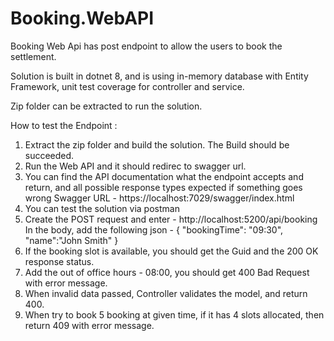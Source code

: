 # Booking.WebAPI

Booking Web Api has post endpoint to allow the users to book the settlement.

Solution is built in dotnet 8, and is using in-memory database with Entity Framework, unit test coverage for controller and service.

Zip folder can be extracted to run the solution.

How to test the Endpoint : 
1. Extract the zip folder and build the solution. The Build should be succeeded.
2. Run the Web API and it should redirec to swagger url.
3. You can find the API documentation what the endpoint accepts and return, and all possible response types expected if something goes wrong
   Swagger URL - https://localhost:7029/swagger/index.html
4. You can test the solution via postman
5. Create the POST request and enter - http://localhost:5200/api/booking
    In the body, add the following json  - 
    {
        "bookingTime": "09:30",
        "name":"John Smith"
    }
 6. If the booking slot is available, you should get the Guid and the 200 OK response status.
 7. Add the out of office hours - 08:00, you should get 400 Bad Request with error message.
 8. When invalid data passed, Controller validates the model, and return 400.
 9. When try to book 5 booking at given time, if it has 4 slots allocated, then return 409 with error message.
